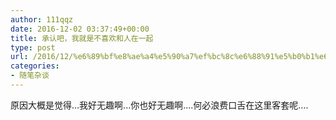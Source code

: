 ```yaml
---
author: 111qqz
date: 2016-12-02 03:37:49+00:00
title: 承认吧，我就是不喜欢和人在一起
type: post
url: /2016/12/%e6%89%bf%e8%ae%a4%e5%90%a7%ef%bc%8c%e6%88%91%e5%b0%b1%e6%98%af%e4%b8%8d%e5%96%9c%e6%ac%a2%e5%92%8c%e4%ba%ba%e5%9c%a8%e4%b8%80%e8%b5%b7/
categories:
- 随笔杂谈
---
```


原因大概是觉得...我好无趣啊...你也好无趣啊....何必浪费口舌在这里客套呢....
